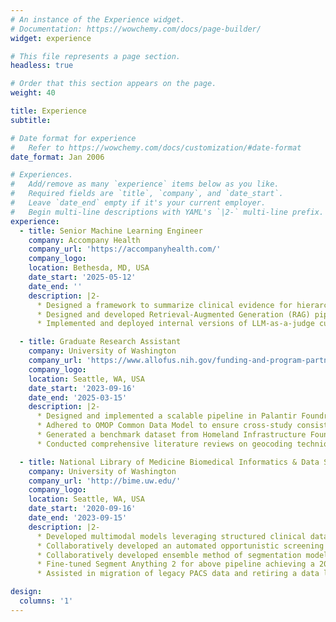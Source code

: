 ```yaml
---
# An instance of the Experience widget.
# Documentation: https://wowchemy.com/docs/page-builder/
widget: experience

# This file represents a page section.
headless: true

# Order that this section appears on the page.
weight: 40

title: Experience
subtitle:

# Date format for experience
#   Refer to https://wowchemy.com/docs/customization/#date-format
date_format: Jan 2006

# Experiences.
#   Add/remove as many `experience` items below as you like.
#   Required fields are `title`, `company`, and `date_start`.
#   Leave `date_end` empty if it's your current employer.
#   Begin multi-line descriptions with YAML's `|2-` multi-line prefix.
experience:
  - title: Senior Machine Learning Engineer
    company: Accompany Health
    company_url: 'https://accompanyhealth.com/'
    company_logo:
    location: Bethesda, MD, USA
    date_start: '2025-05-12'
    date_end: ''
    description: |2-
      * Designed a framework to summarize clinical evidence for hierarchical condition categories (HCCs) for clinical operations teams to decrease manual documentation review
      * Designed and developed Retrieval-Augmented Generation (RAG) pipelines in Vellum AI, deployed as bots to assist healthcare providers, optimizing clinical workflows and decreasing time spent on manual policy and evidence-based guidelines review by 40%
      * Implemented and deployed internal versions of LLM-as-a-judge custom metrics to evaluate RAG pipelines for performance and trustworthiness

  - title: Graduate Research Assistant
    company: University of Washington
    company_url: 'https://www.allofus.nih.gov/funding-and-program-partners/center-for-linkage-and-aquisition-of-data'
    company_logo:
    location: Seattle, WA, USA
    date_start: '2023-09-16'
    date_end: '2025-03-15'
    description: |2-
      * Designed and implemented a scalable pipeline in Palantir Foundry, enabling efficient processing of 600,000+ US residential addresses for health data standardization from the *All of Us* dataset
      * Adhered to OMOP Common Data Model to ensure cross-study consistency and data compatibility, contributing to dataset interoperability
      * Generated a benchmark dataset from Homeland Infrastructure Foundation-Level Data, facilitating comparative analysis
      * Conducted comprehensive literature reviews on geocoding techniques and standards, providing actionable insights for improved algorithm selection and data linkage

  - title: National Library of Medicine Biomedical Informatics & Data Science Pre-Doctoral Fellow
    company: University of Washington
    company_url: 'http://bime.uw.edu/'
    company_logo:
    location: Seattle, WA, USA
    date_start: '2020-09-16'
    date_end: '2023-09-15'
    description: |2-
      * Developed multimodal models leveraging structured clinical data (EHR/EMR), unstructured documentation, and imaging analysis to predict vertebral compression fractures
      * Collaboratively developed an automated opportunistic screening pipeline to detect vertebral compression fractures on lateral radiographs of the spine
      * Collaboratively developed ensemble method of segmentation models for above pipeline using both CNN- and ResNet-based architectures
      * Fine-tuned Segment Anything 2 for above pipeline achieving a 20% increase in PPV for fracture detection
      * Assisted in migration of legacy PACS data and retiring a data lake at UW Medicine

design:
  columns: '1'
---
```

